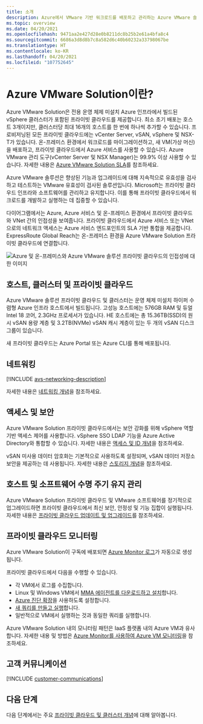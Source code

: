 ```yaml
---
title: 소개
description: Azure에서 VMware 기반 워크로드를 배포하고 관리하는 Azure VMware 솔루션의 기능과 이점에 대해 알아봅니다. Azure VMware Solution SLA는 Azure VMware 관리 도구(vCenter Server 및 NSX Manager)를 99.9% 이상 사용할 수 있도록 보장합니다.
ms.topic: overview
ms.date: 04/20/2021
ms.openlocfilehash: 9471aa2e427d28e0b8211dc8b25b2e61a4bfa8c4
ms.sourcegitcommit: 6686a3d8d8b7c8a582d6c40b60232a33798067be
ms.translationtype: HT
ms.contentlocale: ko-KR
ms.lasthandoff: 04/20/2021
ms.locfileid: "107752645"
---
```

# <a name="what-is-azure-vmware-solution"></a>Azure VMware Solution이란?

Azure VMware Solution은 전용 운영 체제 미설치 Azure 인프라에서 빌드된 vSphere 클러스터가 포함된 프라이빗 클라우드를 제공합니다. 최소 초기 배포는 호스트 3개이지만, 클러스터당 최대 16개의 호스트를 한 번에 하나씩 추가할 수 있습니다.  프로비저닝된 모든 프라이빗 클라우드에는 vCenter Server, vSAN, vSphere 및 NSX-T가 있습니다. 온-프레미스 환경에서 워크로드를 마이그레이션하고, 새 VM(가상 머신)을 배포하고, 프라이빗 클라우드에서 Azure 서비스를 사용할 수 있습니다.  Azure VMware 관리 도구(vCenter Server 및 NSX Manager)는 99.9% 이상 사용할 수 있습니다. 자세한 내용은 [Azure VMware Solution SLA](https://aka.ms/avs/sla)를 참조하세요.

Azure VMware 솔루션은 향상된 기능과 업그레이드에 대해 지속적으로 유효성을 검사하고 테스트하는 VMware 유효성이 검사된 솔루션입니다. Microsoft는 프라이빗 클라우드 인프라와 소프트웨어를 관리하고 유지합니다. 이를 통해 프라이빗 클라우드에서 워크로드를 개발하고 실행하는 데 집중할 수 있습니다. 

다이어그램에서는 Azure, Azure 서비스 및 온-프레미스 환경에서 프라이빗 클라우드와 VNet 간의 인접성을 보여줍니다. 프라이빗 클라우드에서 Azure 서비스 또는 VNet으로의 네트워크 액세스는 Azure 서비스 엔드포인트의 SLA 기반 통합을 제공합니다. ExpressRoute Global Reach는 온-프레미스 환경을 Azure VMware Solution 프라이빗 클라우드에 연결합니다. 

![Azure 및 온-프레미스와 Azure VMware 솔루션 프라이빗 클라우드의 인접성에 대한 이미지](./media/adjacency-overview-drawing-final.png)

## <a name="hosts-clusters-and-private-clouds"></a>호스트, 클러스터 및 프라이빗 클라우드

Azure VMware 솔루션 프라이빗 클라우드 및 클러스터는 운영 체제 미설치 하이퍼 수렴형 Azure 인프라 호스트에서 빌드됩니다. 고성능 호스트에는 576GB RAM 및 듀얼 Intel 18 코어, 2.3GHz 프로세서가 있습니다. HE 호스트에는 총 15.36TB(SSD)의 원시 vSAN 용량 계층 및 3.2TB(NVMe) vSAN 캐시 계층이 있는 두 개의 vSAN 디스크 그룹이 있습니다.

새 프라이빗 클라우드는 Azure Portal 또는 Azure CLI를 통해 배포됩니다.

## <a name="networking"></a>네트워킹

[!INCLUDE [avs-networking-description](includes/azure-vmware-solution-networking-description.md)]

자세한 내용은 [네트워킹 개념](concepts-networking.md)을 참조하세요.

## <a name="access-and-security"></a>액세스 및 보안

Azure VMware Solution 프라이빗 클라우드에서는 보안 강화를 위해 vSphere 역할 기반 액세스 제어를 사용합니다. vSphere SSO LDAP 기능을 Azure Active Directory와 통합할 수 있습니다. 자세한 내용은 [액세스 및 ID 개념](concepts-identity.md)을 참조하세요.  

vSAN 미사용 데이터 암호화는 기본적으로 사용하도록 설정되며, vSAN 데이터 저장소 보안을 제공하는 데 사용됩니다. 자세한 내용은 [스토리지 개념](concepts-storage.md)을 참조하세요.

## <a name="host-and-software-lifecycle-maintenance"></a>호스트 및 소프트웨어 수명 주기 유지 관리

Azure VMware Solution 프라이빗 클라우드 및 VMware 소프트웨어를 정기적으로 업그레이드하면 프라이빗 클라우드에서 최신 보안, 안정성 및 기능 집합이 실행됩니다. 자세한 내용은 [프라이빗 클라우드 업데이트 및 업그레이드](concepts-upgrades.md)를 참조하세요.

## <a name="monitoring-your-private-cloud"></a>프라이빗 클라우드 모니터링

Azure VMware Solution이 구독에 배포되면 [Azure Monitor 로그](../azure-monitor/overview.md)가 자동으로 생성됩니다. 

프라이빗 클라우드에서 다음을 수행할 수 있습니다.
- 각 VM에서 로그를 수집합니다.
- Linux 및 Windows VM에서 [MMA 에이전트를 다운로드하고 설치](../azure-monitor/agents/log-analytics-agent.md#installation-options)합니다.
- [Azure 진단 확장](../azure-monitor/agents/diagnostics-extension-overview.md)을 사용하도록 설정합니다.
- [새 쿼리를 만들고 실행](../azure-monitor/logs/data-platform-logs.md#log-queries)합니다.
- 일반적으로 VM에서 실행하는 것과 동일한 쿼리를 실행합니다.

Azure VMware Solution 내의 모니터링 패턴은 IaaS 플랫폼 내의 Azure VM과 유사합니다. 자세한 내용 및 방법은 [Azure Monitor를 사용하여 Azure VM 모니터링](../azure-monitor/vm/monitor-vm-azure.md)을 참조하세요.

## <a name="customer-communication"></a>고객 커뮤니케이션
[!INCLUDE [customer-communications](includes/customer-communications.md)]

## <a name="next-steps"></a>다음 단계

다음 단계에서는 주요 [프라이빗 클라우드 및 클러스터 개념](concepts-private-clouds-clusters.md)에 대해 알아봅니다.

<!-- LINKS - external -->

<!-- LINKS - internal -->
[concepts-private-clouds-clusters]: ./concepts-private-clouds-clusters.md


